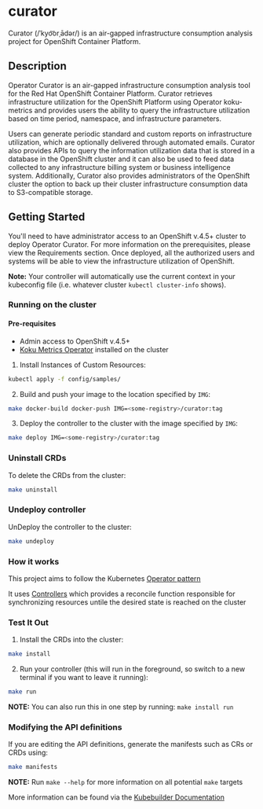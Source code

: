 # curator
Curator (/ˈkyo͝orˌādər/) is an air-gapped infrastructure consumption analysis project for OpenShift Container Platform.

## Description
Operator Curator is an air-gapped infrastructure consumption analysis tool for the Red Hat OpenShift Container Platform. Curator retrieves infrastructure utilization for the OpenShift Platform using Operator koku-metrics and provides users the ability to query the infrastructure utilization based on time period, namespace, and infrastructure parameters.

Users can generate periodic standard and custom reports on infrastructure utilization, which are optionally delivered through automated emails. Curator also provides APIs to query the information utilization data that is stored in a database in the OpenShift cluster and it can also be used to feed data collected to any infrastructure billing system or business intelligence system. Additionally, Curator also provides administrators of the OpenShift cluster the option to back up their cluster infrastructure consumption data to S3-compatible storage.

## Getting Started
You'll need to have administrator access to an OpenShift v.4.5+ cluster to deploy Operator Curator. 
For more information on the prerequisites, please view the Requirements section. 
Once deployed, all the authorized users and systems will be able to view the infrastructure utilization of OpenShift.

**Note:** Your controller will automatically use the current context in your kubeconfig file (i.e. whatever cluster `kubectl cluster-info` shows).

### Running on the cluster
#### Pre-requisites
- Admin access to OpenShift v.4.5+ 
- [Koku Metrics Operator](https://dev.operatorhub.io/operator/koku-metrics-operator) installed on the cluster

1. Install Instances of Custom Resources:

```sh
kubectl apply -f config/samples/
```

2. Build and push your image to the location specified by `IMG`:
	
```sh
make docker-build docker-push IMG=<some-registry>/curator:tag
```
	
3. Deploy the controller to the cluster with the image specified by `IMG`:

```sh
make deploy IMG=<some-registry>/curator:tag
```

### Uninstall CRDs
To delete the CRDs from the cluster:

```sh
make uninstall
```

### Undeploy controller
UnDeploy the controller to the cluster:

```sh
make undeploy
```

### How it works
This project aims to follow the Kubernetes [Operator pattern](https://kubernetes.io/docs/concepts/extend-kubernetes/operator/)

It uses [Controllers](https://kubernetes.io/docs/concepts/architecture/controller/) 
which provides a reconcile function responsible for synchronizing resources untile the desired state is reached on the cluster 

### Test It Out
1. Install the CRDs into the cluster:

```sh
make install
```

2. Run your controller (this will run in the foreground, so switch to a new terminal if you want to leave it running):

```sh
make run
```

**NOTE:** You can also run this in one step by running: `make install run`

### Modifying the API definitions
If you are editing the API definitions, generate the manifests such as CRs or CRDs using:

```sh
make manifests
```

**NOTE:** Run `make --help` for more information on all potential `make` targets

More information can be found via the [Kubebuilder Documentation](https://book.kubebuilder.io/introduction.html)



